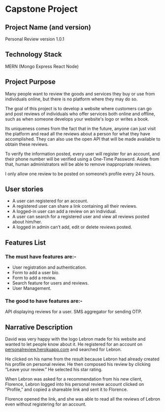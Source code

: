 # Capstone Project
## Project Name (and version)

Personal Review version 1.0.1

## Technology Stack
MERN (Mongo Express React Node)

## Project Purpose

Many people want to review the goods and services they buy or use from individuals online, but there is no platform where they may do so.

The goal of this project is to develop a website where customers can go and post reviews of individuals who offer services both online and offline, such as when someone develops your website's logo or writes a book.

Its uniqueness comes from the fact that in the future, anyone can just visit the platform and read all the reviews about a person for what they have accomplished. They can also use the open API that will be made available to obtain these reviews.

To verify the information posted, every user will register for an account, and their phone number will be verified using a One-Time Password. Aside from that, human administrators will be able to remove inappropriate reviews.

I only allow one review to be posted on someone’s profile every 24 hours.

## User stories
- A user can registered for an account.
- A registered user can share a link containing all their reviews.
- A logged-in user can add a review on an individual.
- A user can search for a registered user and view all reviews posted about him/her.
- A logged in admin can’t add, edit or delete reviews posted.

## Features List
### The must have features are:-
- User registration and authentication.
- Form to add a user bio.
- Form to add a review.
- Search feature for users and reviews.
- User Management.

### The good to have features are:-
API displaying reviews for a user.
SMS aggregator for sending OTP.


## Narrative Description

David was very happy with the logo Lebron made for his website and wanted to let people know about it. He registered for an account on [personalreview.herokuapp.com](personalreview.herokuapp.com) and searched for Lebron. 

He clicked on his name from the result because Lebron had already created his profile on personal review. He then composed his review by clicking “Leave your review.” He selected his star rating.

When Lebron was asked for a recommendation from his new client, Florence, Lebron logged into his personal review account  clicked on “Profile,” and copied a shareable link and sent it to Florence.

Florence opened the link, and she was able to read all the reviews of Lebron even without registering for an account.



